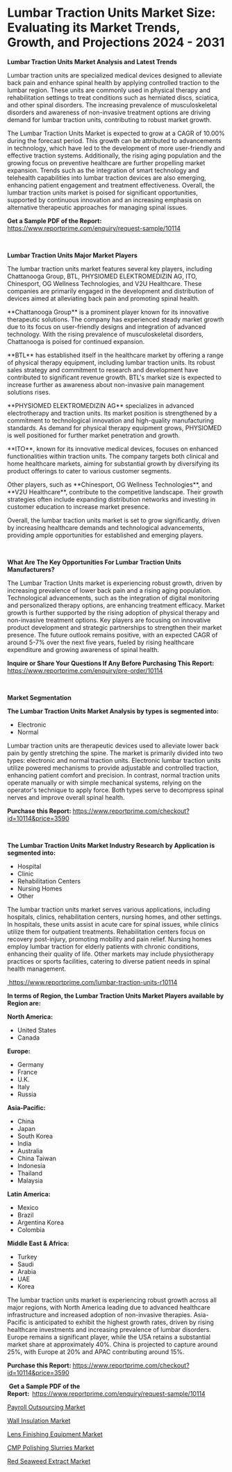 <p><h1>Lumbar Traction Units Market Size: Evaluating its Market Trends, Growth, and Projections 2024 - 2031</h1></p><p><strong>Lumbar Traction Units Market Analysis and Latest Trends</strong></p>
<p><p>Lumbar traction units are specialized medical devices designed to alleviate back pain and enhance spinal health by applying controlled traction to the lumbar region. These units are commonly used in physical therapy and rehabilitation settings to treat conditions such as herniated discs, sciatica, and other spinal disorders. The increasing prevalence of musculoskeletal disorders and awareness of non-invasive treatment options are driving demand for lumbar traction units, contributing to robust market growth.</p><p>The Lumbar Traction Units Market is expected to grow at a CAGR of 10.00% during the forecast period. This growth can be attributed to advancements in technology, which have led to the development of more user-friendly and effective traction systems. Additionally, the rising aging population and the growing focus on preventive healthcare are further propelling market expansion. Trends such as the integration of smart technology and telehealth capabilities into lumbar traction devices are also emerging, enhancing patient engagement and treatment effectiveness. Overall, the lumbar traction units market is poised for significant opportunities, supported by continuous innovation and an increasing emphasis on alternative therapeutic approaches for managing spinal issues.</p></p>
<p><strong>Get a Sample PDF of the Report:&nbsp;</strong> <a href="https://www.reportprime.com/enquiry/request-sample/10114">https://www.reportprime.com/enquiry/request-sample/10114</a></p>
<p>&nbsp;</p>
<p><strong>Lumbar Traction Units Major Market Players</strong></p>
<p><p>The lumbar traction units market features several key players, including Chattanooga Group, BTL, PHYSIOMED ELEKTROMEDIZIN AG, ITO, Chinesport, OG Wellness Technologies, and V2U Healthcare. These companies are primarily engaged in the development and distribution of devices aimed at alleviating back pain and promoting spinal health.</p><p>**Chattanooga Group** is a prominent player known for its innovative therapeutic solutions. The company has experienced steady market growth due to its focus on user-friendly designs and integration of advanced technology. With the rising prevalence of musculoskeletal disorders, Chattanooga is poised for continued expansion.</p><p>**BTL** has established itself in the healthcare market by offering a range of physical therapy equipment, including lumbar traction units. Its robust sales strategy and commitment to research and development have contributed to significant revenue growth. BTL's market size is expected to increase further as awareness about non-invasive pain management solutions rises.</p><p>**PHYSIOMED ELEKTROMEDIZIN AG** specializes in advanced electrotherapy and traction units. Its market position is strengthened by a commitment to technological innovation and high-quality manufacturing standards. As demand for physical therapy equipment grows, PHYSIOMED is well positioned for further market penetration and growth.</p><p>**ITO**, known for its innovative medical devices, focuses on enhanced functionalities within traction units. The company targets both clinical and home healthcare markets, aiming for substantial growth by diversifying its product offerings to cater to various customer segments.</p><p>Other players, such as **Chinesport, OG Wellness Technologies**, and **V2U Healthcare**, contribute to the competitive landscape. Their growth strategies often include expanding distribution networks and investing in customer education to increase market presence.</p><p>Overall, the lumbar traction units market is set to grow significantly, driven by increasing healthcare demands and technological advancements, providing ample opportunities for established and emerging players.</p></p>
<p>&nbsp;</p>
<p><strong>What Are The Key Opportunities For Lumbar Traction Units Manufacturers?</strong></p>
<p><p>The Lumbar Traction Units market is experiencing robust growth, driven by increasing prevalence of lower back pain and a rising aging population. Technological advancements, such as the integration of digital monitoring and personalized therapy options, are enhancing treatment efficacy. Market growth is further supported by the rising adoption of physical therapy and non-invasive treatment options. Key players are focusing on innovative product development and strategic partnerships to strengthen their market presence. The future outlook remains positive, with an expected CAGR of around 5-7% over the next five years, fueled by rising healthcare expenditure and growing awareness of spinal health.</p></p>
<p><strong>Inquire or Share Your Questions If Any Before Purchasing This Report:</strong> <a href="https://www.reportprime.com/enquiry/pre-order/10114">https://www.reportprime.com/enquiry/pre-order/10114</a></p>
<p>&nbsp;</p>
<p><strong>Market Segmentation</strong></p>
<p><strong>The Lumbar Traction Units Market Analysis by types is segmented into:</strong></p>
<p><ul><li>Electronic</li><li>Normal</li></ul></p>
<p><p>Lumbar traction units are therapeutic devices used to alleviate lower back pain by gently stretching the spine. The market is primarily divided into two types: electronic and normal traction units. Electronic lumbar traction units utilize powered mechanisms to provide adjustable and controlled traction, enhancing patient comfort and precision. In contrast, normal traction units operate manually or with simple mechanical systems, relying on the operator's technique to apply force. Both types serve to decompress spinal nerves and improve overall spinal health.</p></p>
<p><strong>Purchase this Report:&nbsp;</strong><a href="https://www.reportprime.com/checkout?id=10114&price=3590">https://www.reportprime.com/checkout?id=10114&price=3590</a></p>
<p>&nbsp;</p>
<p><strong>The Lumbar Traction Units Market Industry Research by Application is segmented into:</strong></p>
<p><ul><li>Hospital</li><li>Clinic</li><li>Rehabilitation Centers</li><li>Nursing Homes</li><li>Other</li></ul></p>
<p><p>The lumbar traction units market serves various applications, including hospitals, clinics, rehabilitation centers, nursing homes, and other settings. In hospitals, these units assist in acute care for spinal issues, while clinics utilize them for outpatient treatments. Rehabilitation centers focus on recovery post-injury, promoting mobility and pain relief. Nursing homes employ lumbar traction for elderly patients with chronic conditions, enhancing their quality of life. Other markets may include physiotherapy practices or sports facilities, catering to diverse patient needs in spinal health management.</p></p>
<p><a href="https://www.reportprime.com/lumbar-traction-units-r10114">&nbsp;https://www.reportprime.com/lumbar-traction-units-r10114</a></p>
<p><strong>In terms of Region, the Lumbar Traction Units Market Players available by Region are:</strong></p>
<p>
    <p> <strong> North America: </strong>
        <ul>
            <li>United States</li>
            <li>Canada</li>
        </ul>
        </p> 
    <p> <strong> Europe: </strong>
        <ul>
            <li>Germany</li>
            <li>France</li>
            <li>U.K.</li>
            <li>Italy</li>
            <li>Russia</li>
        </ul>
        </p> 
    <p> <strong> Asia-Pacific: </strong>
        <ul>
            <li>China</li>
            <li>Japan</li>
            <li>South Korea</li>
            <li>India</li>
            <li>Australia</li>
            <li>China Taiwan</li>
            <li>Indonesia</li>
            <li>Thailand</li>
            <li>Malaysia</li>
        </ul>
        </p> 
    <p> <strong> Latin America: </strong>
        <ul>
            <li>Mexico</li>
            <li>Brazil</li>
            <li>Argentina Korea</li>
            <li>Colombia</li>
        </ul>
        </p> 
    <p> <strong> Middle East & Africa: </strong>
        <ul>
            <li>Turkey</li>
            <li>Saudi</li>
            <li>Arabia</li>
            <li>UAE</li>
            <li>Korea</li>
        </ul>
    </p>
    </p>
<p><p>The lumbar traction units market is experiencing robust growth across all major regions, with North America leading due to advanced healthcare infrastructure and increased adoption of non-invasive therapies. Asia-Pacific is anticipated to exhibit the highest growth rates, driven by rising healthcare investments and increasing prevalence of lumbar disorders. Europe remains a significant player, while the USA retains a substantial market share at approximately 40%. China is projected to capture around 25%, with Europe at 20% and APAC contributing around 15%.</p></p>
<p><strong>Purchase this Report: </strong><a href="https://www.reportprime.com/checkout?id=10114&price=3590">https://www.reportprime.com/checkout?id=10114&price=3590</a></p>
<p>&nbsp;<strong>Get a Sample PDF of the Report:&nbsp;&nbsp;</strong><a href="https://www.reportprime.com/enquiry/request-sample/10114">https://www.reportprime.com/enquiry/request-sample/10114</a></p>
<p><strong></strong></p>
<p><p><a href="https://www.linkedin.com/pulse/why-should-you-invest-payroll-outsourcing-market-trends-leading-rxjuf?trackingId=%2Fu0br59%2BRQ%2B7DTSati7SOw%3D%3D">Payroll Outsourcing Market</a></p><p><a href="https://medium.com/@edwardtuker25/the-wall-insulation-market-industry-provides-a-comprehensive-and-current-analysis-of-the-sector-575e99e2e957">Wall Insulation Market</a></p><p><a href="https://medium.com/@edwardtuker25/the-lens-finishing-equipment-market-decisions-are-mostly-driven-by-resource-optimization-and-b028e724842a">Lens Finishing Equipment Market</a></p><p><a href="https://issuu.com/reportprime-2/docs/cmp-polishing-slurries-market-size-_4c53c9e4dda6d4">CMP Polishing Slurries Market</a></p><p><a href="https://issuu.com/reportprime-2/docs/red-seaweed-extract-market-size-203_a83176c39a62a4">Red Seaweed Extract Market</a></p></p>